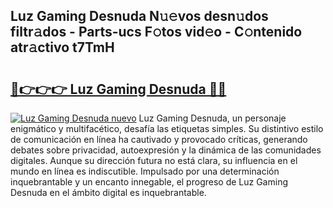 ## Luz Gaming Desnuda N𝚞𝚎vos desn𝚞dos filtr𝚊dos - Parts-ucs F𝚘tos vid𝚎o - C𝚘ntenido atr𝚊ctivo t7TmH

# <h2><a href="http://mb84ov.tromn.icu/?c=Luz+Gaming+Desnuda">🔗👉👉👉 Luz Gaming Desnuda 🔗🔗</a></h2>

[![Luz Gaming Desnuda nuevo](https://i.imgur.com/pEAQMta.gif)](http://mb84ov.tromn.icu/?c=Luz+Gaming+Desnuda)
Luz Gaming Desnuda, un personaje enigmático y multifacético, desafía las etiquetas simples. Su distintivo estilo de comunicación en línea ha cautivado y provocado críticas, generando debates sobre privacidad, autoexpresión y la dinámica de las comunidades digitales. Aunque su dirección futura no está clara, su influencia en el mundo en línea es indiscutible. Impulsado por una determinación inquebrantable y un encanto innegable, el progreso de Luz Gaming Desnuda en el ámbito digital es inquebrantable.
